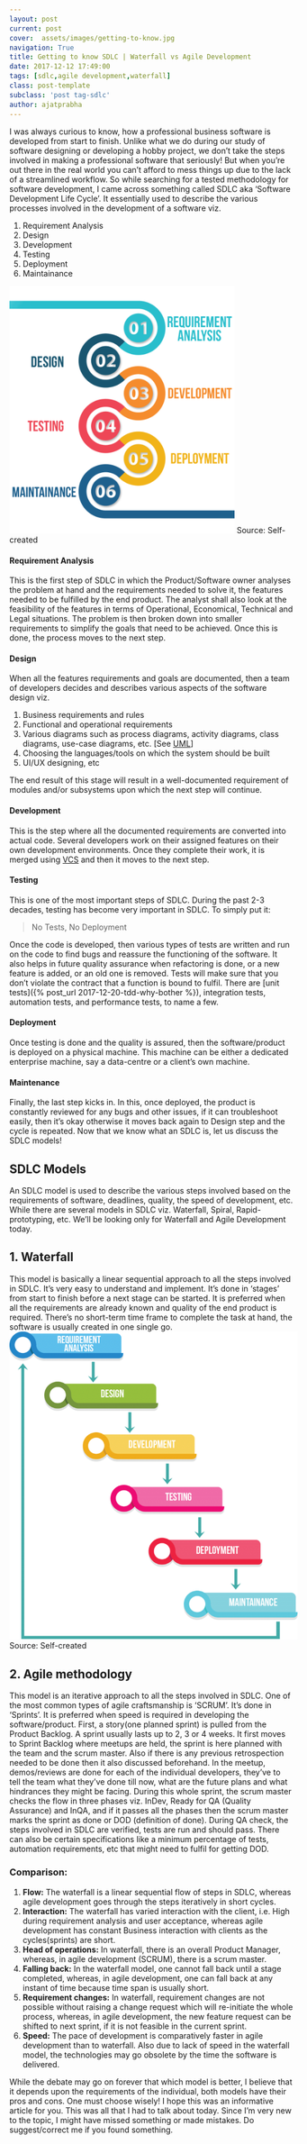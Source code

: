```yaml
---
layout: post
current: post
cover:  assets/images/getting-to-know.jpg
navigation: True
title: Getting to know SDLC | Waterfall vs Agile Development
date: 2017-12-12 17:49:00
tags: [sdlc,agile development,waterfall]
class: post-template
subclass: 'post tag-sdlc'
author: ajatprabha
---
```


I was always curious to know, how a professional business software is developed from start to finish. Unlike what we do during our study of software designing or developing a hobby project, we don’t take the steps involved in making a professional software that seriously! But when you’re out there in the real world you can’t afford to mess things up due to the lack of a streamlined workflow. So while searching for a tested methodology for software development, I came across something called SDLC aka ‘Software Development Life Cycle’. It essentially used to describe the various processes involved in the development of a software viz.

1.  Requirement Analysis
2.  Design
3.  Development
4.  Testing
5.  Deployment
6.  Maintainance

<img src="/assets/images/SDLC-932x1024.png" alt="SDLC flow model" style="max-width: 400px;" />  
Source: Self-created

#### Requirement Analysis

This is the first step of SDLC in which the Product/Software owner analyses the problem at hand and the requirements needed to solve it, the features needed to be fulfilled by the end product. The analyst shall also look at the feasibility of the features in terms of Operational, Economical, Technical and Legal situations. The problem is then broken down into smaller requirements to simplify the goals that need to be achieved. Once this is done, the process moves to the next step.

#### Design

When all the features requirements and goals are documented, then a team of developers decides and describes various aspects of the software design viz.

1.  Business requirements and rules
2.  Functional and operational requirements
3.  Various diagrams such as process diagrams, activity diagrams, class diagrams, use-case diagrams, etc. [See [UML](https://en.wikipedia.org/wiki/Unified_Modeling_Language)]
4.  Choosing the languages/tools on which the system should be built
5.  UI/UX designing, etc

The end result of this stage will result in a well-documented requirement of modules and/or subsystems upon which the next step will continue.

#### Development

This is the step where all the documented requirements are converted into actual code. Several developers work on their assigned features on their own development environments. Once they complete their work, it is merged using [VCS](https://en.wikipedia.org/wiki/Version_control) and then it moves to the next step.

#### Testing

This is one of the most important steps of SDLC. During the past 2-3 decades, testing has become very important in SDLC. To simply put it:

> No Tests, No Deployment

Once the code is developed, then various types of tests are written and run on the code to find bugs and reassure the functioning of the software. It also helps in future quality assurance when refactoring is done, or a new feature is added, or an old one is removed. Tests will make sure that you don’t violate the contract that a function is bound to fulfil. There are [unit tests]({% post_url 2017-12-20-tdd-why-bother %}), integration tests, automation tests, and performance tests, to name a few.

#### Deployment

Once testing is done and the quality is assured, then the software/product is deployed on a physical machine. This machine can be either a dedicated enterprise machine, say a data-centre or a client’s own machine.

#### Maintenance

Finally, the last step kicks in. In this, once deployed, the product is constantly reviewed for any bugs and other issues, if it can troubleshoot easily, then it’s okay otherwise it moves back again to Design step and the cycle is repeated. Now that we know what an SDLC is, let us discuss the SDLC models!

## SDLC Models

An SDLC model is used to describe the various steps involved based on the requirements of software, deadlines, quality, the speed of development, etc. While there are several models in SDLC viz. Waterfall, Spiral, Rapid-prototyping, etc. We’ll be looking only for Waterfall and Agile Development today.

## 1\. Waterfall

This model is basically a linear sequential approach to all the steps involved in SDLC. It’s very easy to understand and implement. It’s done in ‘stages’ from start to finish before a next stage can be started. It is preferred when all the requirements are already known and quality of the end product is required. There’s no short-term time frame to complete the task at hand, the software is usually created in one single go.  
<img src="/assets/images/waterfall-768x820.png" alt="Waterfall model" style="max-width: 512px;" />  
Source: Self-created

## 2\. Agile methodology

This model is an iterative approach to all the steps involved in SDLC. One of the most common types of agile craftsmanship is ‘SCRUM’. It’s done in ‘Sprints’. It is preferred when speed is required in developing the software/product. First, a story(one planned sprint) is pulled from the Product Backlog. A sprint usually lasts up to 2, 3 or 4 weeks. It first moves to Sprint Backlog where meetups are held, the sprint is here planned with the team and the scrum master. Also if there is any previous retrospection needed to be done then it also discussed beforehand. In the meetup, demos/reviews are done for each of the individual developers, they’ve to tell the team what they’ve done till now, what are the future plans and what hindrances they might be facing. During this whole sprint, the scrum master checks the flow in three phases viz. InDev, Ready for QA (Quality Assurance) and InQA, and if it passes all the phases then the scrum master marks the sprint as done or DOD (definition of done). During QA check, the steps involved in SDLC are verified, tests are run and should pass. There can also be certain specifications like a minimum percentage of tests, automation requirements, etc that might need to fulfil for getting DOD.

### Comparison:

1.  **Flow:** The waterfall is a linear sequential flow of steps in SDLC, whereas agile development goes through the steps iteratively in short cycles.
2.  **Interaction:** The waterfall has varied interaction with the client, i.e. High during requirement analysis and user acceptance, whereas agile development has constant Business interaction with clients as the cycles(sprints) are short.
3.  **Head of operations:** In waterfall, there is an overall Product Manager, whereas, in agile development (SCRUM), there is a scrum master.
4.  **Falling back:** In the waterfall model, one cannot fall back until a stage completed, whereas, in agile development, one can fall back at any instant of time because time span is usually short.
5.  **Requirement changes:** In waterfall, requirement changes are not possible without raising a change request which will re-initiate the whole process, whereas, in agile development, the new feature request can be shifted to next sprint, if it is not feasible in the current sprint.
6.  **Speed:** The pace of development is comparatively faster in agile development than to waterfall. Also due to lack of speed in the waterfall model, the technologies may go obsolete by the time the software is delivered.

While the debate may go on forever that which model is better, I believe that it depends upon the requirements of the individual, both models have their pros and cons. One must choose wisely! I hope this was an informative article for you. This was all that I had to talk about today. Since I’m very new to the topic, I might have missed something or made mistakes. Do suggest/correct me if you found something.